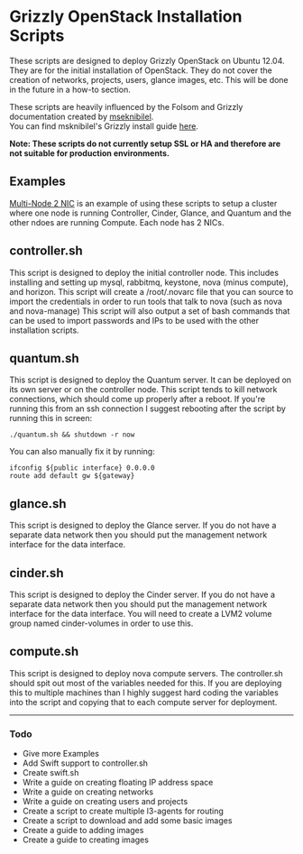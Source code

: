 # Grizzly OpenStack Installation Scripts

These scripts are designed to deploy Grizzly OpenStack on Ubuntu 12.04.  They are for the initial installation of OpenStack.  They do not cover the creation of networks, projects, users, glance images, etc.  This will be done in the future in a how-to section.
  
These scripts are heavily influenced by the Folsom and Grizzly documentation created by [mseknibilel][msknibilel].  
You can find msknibilel's Grizzly install guide [here][grizzlyguide].

**Note: These scripts do not currently setup SSL or HA and therefore are not suitable for production environments.**


## Examples

[Multi-Node 2 NIC][MultiNode-2NIC] is an example of using these scripts to setup a cluster where one node is running Controller, Cinder, Glance, and Quantum and the other ndoes are running Compute.  Each node has 2 NICs.

## controller.sh

This script is designed to deploy the initial controller node.  This includes installing and setting up mysql, rabbitmq, keystone, nova (minus compute), and horizon.
This script will create a /root/.novarc file that you can source to import the credentials in order to run tools that talk to nova (such as nova and nova-manage)
This script will also output a set of bash commands that can be used to import passwords and IPs to be used with the other installation scripts.

## quantum.sh

This script is designed to deploy the Quantum server.  It can be deployed on its own server or on the controller node.  This script tends to kill network connections, which should come up properly after a reboot.  If you're running this from an ssh connection I suggest rebooting after the script by running this in screen:  
  
    ./quantum.sh && shutdown -r now  
  
You can also manually fix it by running:  
  
    ifconfig ${public interface} 0.0.0.0
    route add default gw ${gateway}

## glance.sh

This script is designed to deploy the Glance server.  If you do not have a separate data network then you should put the management network interface for the data interface.

## cinder.sh

This script is designed to deploy the Cinder server.  If you do not have a separate data network then you should put the management network interface for the data interface. You will need to create a LVM2 volume group named cinder-volumes in order to use this.

## compute.sh

This script is designed to deploy nova compute servers.  The controller.sh should spit out most of the variables needed for this.  If you are deploying this to multiple machines than I highly suggest hard coding the variables into the script and copying that to each compute server for deployment.


---
### Todo

* Give more Examples
* Add Swift support to controller.sh
* Create swift.sh
* Write a guide on creating floating IP address space
* Write a guide on creating networks
* Write a guide on creating users and projects
* Create a script to create multiple l3-agents for routing
* Create a script to download and add some basic images
* Create a guide to adding images
* Create a guide to creating images

[MultiNode-2NIC]:https://github.com/soleblaze/openstack/blob/master/examples/MultiNode-2NIC.md
[msknibilel]:https://github.com/mseknibilel/
[grizzlyguide]:https://github.com/mseknibilel/OpenStack-Grizzly-Install-Guide

